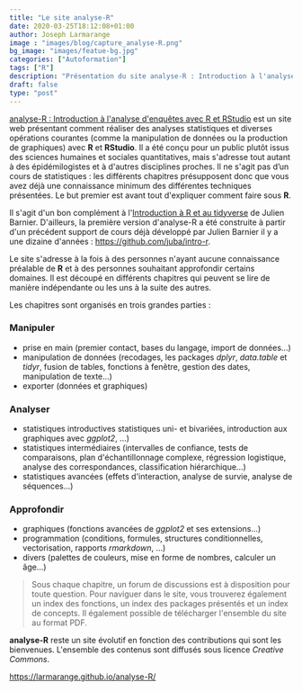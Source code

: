 ```yaml
---
title: "Le site analyse-R"
date: 2020-03-25T18:12:08+01:00
author: Joseph Larmarange
image : "images/blog/capture_analyse-R.png"
bg_image: "images/featue-bg.jpg"
categories: ["Autoformation"]
tags: ["R"]
description: "Présentation du site analyse-R : Introduction à l'analyse d'enquêtes avec R et RStudio"
draft: false
type: "post"
---
```


[analyse-R : Introduction à l'analyse d'enquêtes avec R et RStudio](https://larmarange.github.io/analyse-R/) 
est un site web présentant comment réaliser des analyses statistiques et diverses opérations courantes 
(comme la manipulation de données ou la production de graphiques) avec **R** et **RStudio**. 
Il a été conçu pour un public plutôt issus des sciences humaines et sociales quantitatives, mais 
s'adresse tout autant à des épidémilogistes et à d'autres disciplines proches.
Il ne s'agit pas d’un cours de statistiques : les différents chapitres présupposent donc que vous avez déjà 
une connaissance minimum des différentes techniques présentées. Le but premier est avant tout 
d'expliquer comment faire sous **R**.


Il s'agit d'un bon complément à 
l'[Introduction à R et au tidyverse](https://juba.github.io/tidyverse/) de 
Julien Barnier. D'ailleurs, la première version d'analyse-R a été construite 
à partir d'un précédent support de cours déjà développé par Julien Barnier 
il y a une dizaine d'années : 
<https://github.com/juba/intro-r>.

Le site s'adresse à la fois à des personnes n'ayant aucune connaissance préalable 
de **R** et à des personnes souhaitant approfondir certains domaines. Il est découpé 
en différents chapitres qui peuvent se lire de manière indépendante ou les uns à la 
suite des autres.

Les chapitres sont organisés en trois grandes parties :

### Manipuler

* prise en main (premier contact, bases du langage, import de données...)
* manipulation de données (recodages, les packages *dplyr*, *data.table* et *tidyr*, fusion de tables, fonctions à fenêtre, gestion des dates, manipulation de texte...)
* exporter (données et graphiques)

### Analyser

* statistiques introductives statistiques uni- et bivariées, introduction aux graphiques avec *ggplot2*, ...)
* statistiques intermédiaires (intervalles de confiance, tests de comparaisons, plan d'échantillonnage complexe, régression logistique, analyse des correspondances, classification hiérarchique...)
* statistiques avancées (effets d'interaction, analyse de survie, analyse de séquences...)


### Approfondir

* graphiques (fonctions avancées de *ggplot2* et ses extensions...)
* programmation (conditions, formules, structures conditionnelles, vectorisation, rapports *rmarkdown*, ...)
* divers (palettes de couleurs, mise en forme de nombres, calculer un âge...)


> Sous chaque chapitre, un forum de discussions est à disposition pour toute question.
Pour naviguer dans le site, vous trouverez également un index des fonctions, un index des packages
présentés et un index de concepts. Il également possible de télécharger l'ensemble du site au
format PDF.

**analyse-R** reste un site évolutif en fonction des contributions qui sont les bienvenues. 
L'ensemble des contenus sont diffusés sous licence *Creative Commons*.

<https://larmarange.github.io/analyse-R/>

